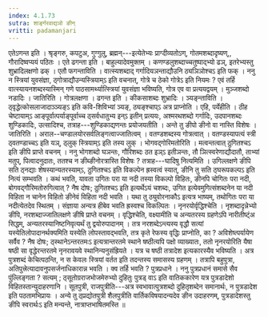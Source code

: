 ```yaml
---
index: 4.1.73
sutra: शार्ङ्गरवाद्यञो ङीन्
vritti: padamanjari
---
```


 एतेऽणन्त इति । श्रृङ्गरु, कपटुअ, गुग्गुलु, ब्रह्मन्---इत्येतेभ्यः प्राग्दीव्यतोऽण्, गोतमशब्दादृष्यण्,, गौरादिष्वप्ययं पठितः । एते ढगन्ता इति । बाहुल्यादेवमुक्तम् । कणण्डलुशब्दाच्चतुष्पाद्भ्यो ढञ्, इतरेभ्यस्तु शुभ्रादिलक्षणो ढक् । एतौ फगन्ताविति । वात्स्यशब्दाद् गर्गादियञन्ताद्यौउनि ठ्यञिञोश्चऽ इति फक् । ननु न स्त्रियां युवसंज्ञा, ठ्गोत्राद्यौउन्यस्त्रियाम्ऽ इति वचनात्, गोत्रे च ठेको गोत्रेऽ इति नियमः ? एवं तर्हि वात्स्यायनशब्दस्यास्मिन् गणे पाठसामर्थ्यात्स्त्रियां युवसंज्ञा भविष्यति, गोत्र एव वा प्रत्ययद्वयम् । मुञ्जशब्दो नडादिः । जातिरिति । गोत्रलक्षणा । ढगन्त इति । कीकसाशब्दः शुभ्रादिः । ञ्यङ्न्ताविति । ठ्वृद्धेत्कोसलाजादाञ्ञ्यङ्ऽ इति कवि-शिविभ्यां ञ्यङ्, ठ्यङ्श्चाप्ऽ अत्र प्राप्नोति । एहि, पर्येहीति । ठीह चेष्टायाम्ऽ आङ्पूर्वात्पर्याङ्पूर्वाच्च ठ्सर्वधातुभ्य इन्ऽ इतीन् प्रत्ययः, अश्मरथशब्दो गर्गादिः, उदपानशब्दः शुण्डिकादिः, उत्सादिश्च, तत्राह---शुण्डिकाद्यणन्तः प्रयोजयतीति । अन्ते तु ङीपो ङीनो वा नास्ति विशेषः । जातिरिति । अराल--चण्डालयोरसर्वलिङ्गत्वाज्जातित्वम् । वतण्डशब्दस्य गोत्रत्वात् । वतण्डस्यापत्यं स्त्री ठ्वतण्डाच्चऽ इति यञ्, ठ्लुक् स्त्रियाम्ऽ इति तस्य लुक् । भोगवद्गोरिमतोरिति । मत्वन्तत्वात् ठुगितश्चऽ इति ङीपि प्राप्ते वचनम् । ननु भोगशब्दो घञन्तः, गौरिशब्दः ठत इञ्ऽ इतीञन्तः, तौ ञित्स्वरेणाद्यौदातौ, ताभ्यां मतुप्, पित्वादनुदातः, ततश्च न ङीब्ङीनोरत्रास्ति विशेषः ? तत्राह---घादिषु नित्यमिति । उगिल्लक्षणे ङीपि सति ठ्नद्याः शेषस्यान्यतरस्याम्ऽ, ठुगितश्चऽ इति विकल्पेन ह्रस्वत्वं स्यात्, ङीनि तु सति ठ्घरूपकल्पऽ इति नित्यं सम्भवति । कथं भवति, यावता उगितः परा या नदी तस्या विकल्पो विहितः, ङीनपि चोगितः परा नदी, बोगवद्गौरिमतोरुगित्वात् ? नैष दोषः; ठुगितश्चऽ इति इत्यर्थेऽयं चशब्दः, उगित इत्येवमुगित्संशब्दनेन या नदी विहिता न चानेन विहितो ङीनेवं विहिता नदी भवति । यथा तु ठ्युवोरनाकौऽ इत्यत्र भाष्यम्, तथोगितः परा या नदीत्येतदेव स्थितम् । संज्ञाया अन्यत्र हीबेव भवति ह्रस्वश्च विकल्पितः । नृनरयोर्वृद्धिश्चेति । नृशब्दादृन्नेभ्यो ङीपि, नरशब्दाज्जातिलक्षणे ङीषि प्राप्ते वचनम् । वृद्धिश्चेति, वक्ष्यामीति च अन्यतरस्य ग्रहणेऽपि नारीतीष्ट्ंअ सिद्धम्, अन्यतरस्यानिष्टनिवृत्यर्थं तु द्वयोरुपादानम् । तत्र नरशब्देऽन्त्यस्य वृद्धौ सत्यां यस्येतिलोपादानर्थक्यमिति यस्येति लोपस्तावद्भवति, तत्र कृते रेफस्य वृद्धिः प्राप्नोति, का ? अविशेष्त्पर्यायेण सर्वैव ? नैष दोषः; ठ्स्थानेऽन्तरतमःऽ इत्यत्रान्तरतमे स्थाने षष्ठीत्यपि पक्षो व्याख्यातः, ततो नृनरयोरिति यैषा षष्ठी सा वृद्धेरन्तरतमे नृनरावयवे स्थानिन्यनुसंह्रियते । यत्र च षष्ठी तत्रादेश इत्यकारस्यैव भविष्यति । अत्र पुत्रशब्दं केचित्पठन्ति, न स केवलः स्त्रियां वर्तत इति तदन्तस्य समासस्य ग्रहणम् । तत्रापि बहुपुत्रा, अतिपुत्त्रेत्यादावनुपसर्जनाधिकारान्न भवति । क्व तर्हि भवति ? पुत्रप्रधाने । ननु पुत्रप्रधानं समासे सैव पुंल्लिङ्गता ? सत्यम् ; ठ्सूतोग्रराजभोजमेरुभ्यो दुहितुः पुत्रड् वाऽ इति वातिककारेण यत्र पुत्रडादेशो विहितस्तान्युदाहरणानि । सूतपुत्री, राजपुत्रीति---अत्र स्वभावात्पुत्रशब्दो दुहितृशब्देन समानार्थः, न पुत्रडादेश इति पठतामभिप्रायः । अन्ये तु ठ्प्रद्योतपुत्री शैलपुत्रीति वार्तिकविषयादन्यदेव ङीन उदाहरणम्, पुत्रडादेशस्तु ङीपि स्वरार्थःऽ इति मन्यन्ते, नात्राप्तभाषितमस्ति ॥